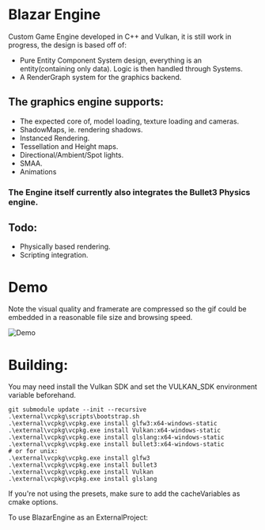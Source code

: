 # Blazar Engine

Custom Game Engine developed in C++ and Vulkan, it is still work in progress, the design is based off of:

- Pure Entity Component System design, everything is an entity(containing only data). Logic is then handled through Systems. 
- A RenderGraph system for the graphics backend.
  

## The graphics engine supports:

- The expected core of, model loading, texture loading and cameras.
- ShadowMaps, ie. rendering shadows.
- Instanced Rendering.
- Tessellation and Height maps.
- Directional/Ambient/Spot lights.
- SMAA.
- Animations


### The Engine itself currently also integrates the Bullet3 Physics engine.


## Todo:

- Physically based rendering.
- Scripting integration.


# Demo

Note the visual quality and framerate are compressed so the gif could be embedded in a reasonable file size and browsing speed. 

![Demo](/docs/sample_1.gif)


# Building:

You may need install the Vulkan SDK and set the VULKAN_SDK environment variable beforehand.

```
git submodule update --init --recursive
.\external\vcpkg\scripts\bootstrap.sh 
.\external\vcpkg\vcpkg.exe install glfw3:x64-windows-static
.\external\vcpkg\vcpkg.exe install Vulkan:x64-windows-static
.\external\vcpkg\vcpkg.exe install glslang:x64-windows-static
.\external\vcpkg\vcpkg.exe install bullet3:x64-windows-static
# or for unix:
.\external\vcpkg\vcpkg.exe install glfw3
.\external\vcpkg\vcpkg.exe install bullet3
.\external\vcpkg\vcpkg.exe install Vulkan
.\external\vcpkg\vcpkg.exe install glslang
```

If you're not using the presets, make sure to add the cacheVariables as cmake options.

To use BlazarEngine as an ExternalProject:

```

```